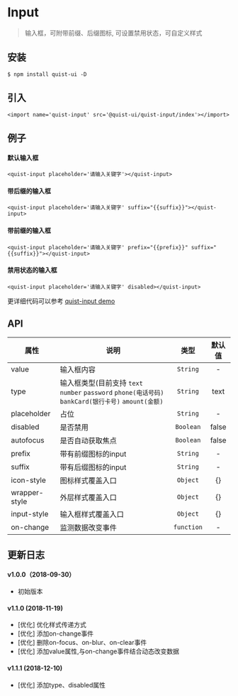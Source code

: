 # Input

> 输入框，可附带前缀、后缀图标, 可设置禁用状态，可自定义样式


## 安装

```
$ npm install quist-ui -D
```

## 引入
```js{4}
<import name='quist-input' src='@quist-ui/quist-input/index'></import>
```

## 例子

#### 默认输入框

```js{4}
<quist-input placeholder='请输入关键字'></quist-input>
```

#### 带后缀的输入框

```js{4}
<quist-input placeholder='请输入关键字' suffix="{{suffix}}"></quist-input>
```

#### 带前缀的输入框

```js{4}
<quist-input placeholder='请输入关键字' prefix="{{prefix}}" suffix="{{suffix}}"></quist-input>
```

#### 禁用状态的输入框

```js{4}
<quist-input placeholder='请输入关键字' disabled></quist-input>
```

更详细代码可以参考 [quist-input demo](https://github.com/JDsecretFE/quist-ui/tree/master/src/Input/index.ux)

## API 

| 属性 | 说明 | 类型 | 默认值 |
|-------------|------------|:--------:|:-----:|
| value | 输入框内容 | `String` | - |
| type | 输入框类型(目前支持 `text` `number` `password` `phone(电话号码)` `bankCard(银行卡号)` `amount(金额)` | `String` | text |
| placeholder | 占位 | `String` | - |
| disabled | 是否禁用 | `Boolean` | false |
| autofocus | 是否自动获取焦点 | `Boolean` | false |
| prefix | 带有前缀图标的input | `String` | - |
| suffix | 带有后缀图标的input | `String` | - |
| icon-style | 图标样式覆盖入口 | `Object` | {} |
| wrapper-style | 外层样式覆盖入口 | `Object` | {} |
| input-style | 输入框样式覆盖入口 | `Object` | {} |
| on-change | 监测数据改变事件 | `function` | - |

## 更新日志

#### v1.0.0（2018-09-30）
* 初始版本

#### v1.1.0 (2018-11-19)
 * [优化] 优化样式传递方式
 * [优化] 添加on-change事件
 * [优化] 删除on-focus、on-blur、on-clear事件
 * [优化] 添加value属性,与on-change事件结合动态改变数据

#### v1.1.1 (2018-12-10)
 * [优化] 添加type、disabled属性
